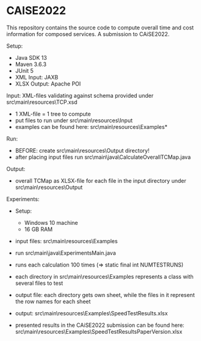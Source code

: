 # CAISE2022

This repository contains the source code to compute overall time and cost information for composed services. A submission to CAiSE2022.

Setup:
  - Java SDK 13
  - Maven 3.6.3
  - JUnit 5
  - XML Input: JAXB
  - XLSX Output: Apache POI

Input: XML-files validating against schema provided under src\main\resources\TCP.xsd
  - 1 XML-file = 1 tree to compute
  - put files to run under src\main\resources\Input
  - examples can be found here: src\main\resources\Examples\*

Run:
  - BEFORE: create src\main\resources\Output directory!
  - after placing input files run src\main\java\CalculateOverallTCMap.java
  
Output: 
  - overall TCMap as XLSX-file for each file in the input directory under src\main\resources\Output

Experiments:
  - Setup:
    - Windows 10 machine
    - 16 GB RAM

  - input files: src\main\resources\Examples
  - run src\main\java\ExperimentsMain.java
  - runs each calculation 100 times (=> static final int NUMTESTRUNS)
  - each directory in src\main\resources\Examples represents a class with several files to test
  - output file: each directory gets own sheet, while the files in it represent the row names for each sheet
  - output: src\main\resources\Examples\SpeedTestResults.xlsx
  - presented results in the CAiSE2022 submission can be found here: src\main\resources\Examples\SpeedTestResultsPaperVersion.xlsx
